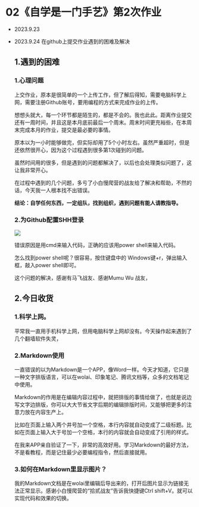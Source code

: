 # 02《自学是一门手艺》第2次作业

-   2023.9.23
-   2023.9.24 在github上提交作业遇到的困难及解决
    ## 1.遇到的困难
    ### 1.心理问题
    上交作业，原本是很简单的一个上传工作，但了解后得知，需要电脑科学上网，需要注册Github账号，要用编程的方式来完成作业的上传。

    想想头就大，每一个环节都是陌生的，都是不会的。我也此此。距离作业提交还有一周时间，并且这是本月底前最后一个周末。周末时间更充裕些，在本周末完成本月的作业，提交是最必要的事情。

    原本以为一小时能够做完，但实际却用了5个小时左右。虽然严重超时，但是还依然很开心，因为这个过程遇到很多第1次碰到的问题。

    虽然时间用的很多，但是遇到的问题都解决了，以后也会处理类似问题了，这让我非常开心。

    在过程中遇到的几个问题，多亏了小白慢爬营的战友给了解决和帮助，不然的话，今天我一人根本找不出错误。

    **结论：自学任何东西，一定组队，找到组织，遇到问题有能人请教指导。**
    ### 2.为Github配置SHH登录
    ![](image/image_WERD0qfSqt.png)

    错误原因是用cmd来输入代码，正确的应该用power shell来输入代码。

    怎么找到power shell呢？很容易，按住键盘中的 Windows键+r，弹出输入框，敲入power shell即可。

    这个问题的解决，感谢有马飞战友、感谢Mumu Wu 战友，
    ## 2.今日收货
    ### 1.科学上网。
    平常我一直用手机科学上网，但用电脑科学上网却没有。今天操作起来遇到了几个翻墙软件失灵，
    ### 2.Markdown使用
    一直错误的以为Markdown是一个APP，像Word一样。今天才知道，它只是一种文字排版语言，可以在wolai、印象笔记、腾讯文档等，众多的文档笔记中使用。

    Markdown的作用是在编辑内容过程中，就把排版的事情给做了，也就是说边写文字边排版，你可以大大节省文字后期的编辑排版时间，又能够把更多的注意力放在内容生产上。

    比如在页面上输入两个井号加一个空格，本行内容就自动变成了二级标题。比如在页面上输入大于号加一个空格，本行的内容就会自动变成了引用的样式。

    在我来APP亲自验证了一下，非常的高效好用。学习Markdown的最好方法，不是看教程，而是记住最少必要编程指令，然后直接就用。
    ### 3.如何在Markdown里显示图片？
    我的Markdown文档是在wolai里编辑后导出来的，打开后图片显示为链接无法正常显示。感谢小白慢爬营的“拾贰战友”告诉我快捷键Ctrl shift+V。就可以实现代码和效果的切换。

